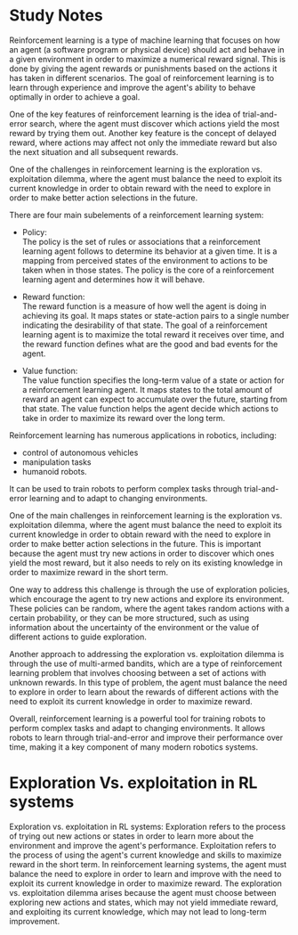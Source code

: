 
# Study Notes 

Reinforcement learning is a type of machine learning that focuses on how an agent (a software program or physical device) should act and behave in a given environment in order to maximize a numerical reward signal. This is done by giving the agent rewards or punishments based on the actions it has taken in different scenarios. The goal of reinforcement learning is to learn through experience and improve the agent's ability to behave optimally in order to achieve a goal.

One of the key features of reinforcement learning is the idea of trial-and-error search, where the agent must discover which actions yield the most reward by trying them out. Another key feature is the concept of delayed reward, where actions may affect not only the immediate reward but also the next situation and all subsequent rewards.

One of the challenges in reinforcement learning is the exploration vs. exploitation dilemma, where the agent must balance the need to exploit its current knowledge in order to obtain reward with the need to explore in order to make better action selections in the future.

There are four main subelements of a reinforcement learning system:

* Policy:  <br>
The policy is the set of rules or associations that a reinforcement learning agent follows to determine its behavior at a given time. It is a mapping from perceived states of the environment to actions to be taken when in those states. The policy is the core of a reinforcement learning agent and determines how it will behave.

* Reward function:  <br>
 The reward function is a measure of how well the agent is doing in achieving its goal. It maps states or state-action pairs to a single number indicating the desirability of that state. The goal of a reinforcement learning agent is to maximize the total reward it receives over time, and the reward function defines what are the good and bad events for the agent.

* Value function: <br>
The value function specifies the long-term value of a state or action for a reinforcement learning agent. It maps states to the total amount of reward an agent can expect to accumulate over the future, starting from that state. The value function helps the agent decide which actions to take in order to maximize its reward over the long term.


Reinforcement learning has numerous applications in robotics, including:
* control of autonomous vehicles
* manipulation tasks
* humanoid robots.

It can be used to train robots to perform complex tasks through trial-and-error learning and to adapt to changing environments.

One of the main challenges in reinforcement learning is the exploration vs. exploitation dilemma, where the agent must balance the need to exploit its current knowledge in order to obtain reward with the need to explore in order to make better action selections in the future. This is important because the agent must try new actions in order to discover which ones yield the most reward, but it also needs to rely on its existing knowledge in order to maximize reward in the short term.

One way to address this challenge is through the use of exploration policies, which encourage the agent to try new actions and explore its environment. These policies can be random, where the agent takes random actions with a certain probability, or they can be more structured, such as using information about the uncertainty of the environment or the value of different actions to guide exploration.

Another approach to addressing the exploration vs. exploitation dilemma is through the use of multi-armed bandits, which are a type of reinforcement learning problem that involves choosing between a set of actions with unknown rewards. In this type of problem, the agent must balance the need to explore in order to learn about the rewards of different actions with the need to exploit its current knowledge in order to maximize reward.

Overall, reinforcement learning is a powerful tool for training robots to perform complex tasks and adapt to changing environments. It allows robots to learn through trial-and-error and improve their performance over time, making it a key component of many modern robotics systems.


 # 	Exploration  Vs. exploitation in RL systems <br> 
 
 Exploration vs. exploitation in RL systems: Exploration refers to the process of trying out new actions or states in order to learn more about the environment and improve the agent's performance. Exploitation refers to the process of using the agent's current knowledge and skills to maximize reward in the short term. In reinforcement learning systems, the agent must balance the need to explore in order to learn and improve with the need to exploit its current knowledge in order to maximize reward. The exploration vs. exploitation dilemma arises because the agent must choose between exploring new actions and states, which may not yield immediate reward, and exploiting its current knowledge, which may not lead to long-term improvement.
